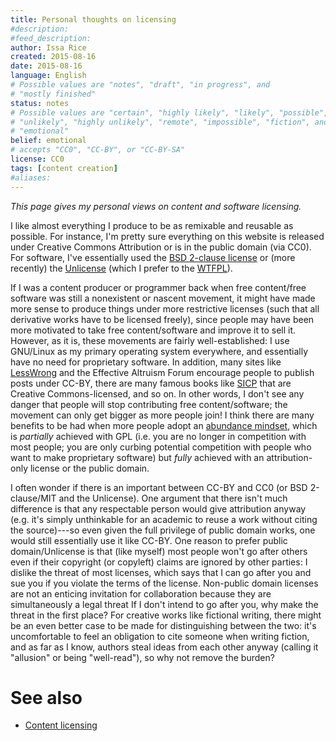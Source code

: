 ```yaml
---
title: Personal thoughts on licensing
#description: 
#feed_description: 
author: Issa Rice
created: 2015-08-16
date: 2015-08-16
language: English
# Possible values are "notes", "draft", "in progress", and
# "mostly finished"
status: notes
# Possible values are "certain", "highly likely", "likely", "possible",
# "unlikely", "highly unlikely", "remote", "impossible", "fiction", and
# "emotional"
belief: emotional
# accepts "CC0", "CC-BY", or "CC-BY-SA"
license: CC0
tags: [content creation]
#aliases: 
---
```


*This page gives my personal views on content and software licensing.*

I like almost everything I produce to be as remixable and reusable as possible.
For instance, I'm pretty sure everything on this website is released under Creative Commons Attribution or is in the public domain (via CC0).
For software, I've essentially used the [BSD 2-clause license](https://en.wikipedia.org/wiki/BSD_licenses#2-clause_license_.28.22Simplified_BSD_License.22_or_.22FreeBSD_License.22.29) or (more recently) the [Unlicense](http://unlicense.org/) (which I prefer to the [WTFPL](http://www.wtfpl.net/)).

If I was a content producer or programmer back when free content/free software was still a nonexistent or nascent movement, it might have made more sense to produce things under more restrictive licenses (such that all derivative works have to be licensed freely), since people may have been more motivated to take free content/software and improve it to sell it.
However, as it is, these movements are fairly well-established: I use GNU/Linux as my primary operating system everywhere, and essentially have no need for proprietary software.
In addition, many sites like [LessWrong]() and the Effective Altruism Forum encourage people to publish posts under CC-BY, there are many famous books like [SICP](https://mitpress.mit.edu/sicp/) that are Creative Commons-licensed, and so on.
In other words, I don't see any danger that people will stop contributing free content/software; the movement can only get bigger as more people join!
I think there are many benefits to be had when more people adopt an [abundance mindset](https://en.wikipedia.org/wiki/The_7_Habits_of_Highly_Effective_People#Abundance_mentality), which is *partially* achieved with GPL (i.e. you are no longer in competition with most people; you are only curbing potential competition with people who want to make proprietary software) but *fully* achieved with an attribution-only license or the public domain.

I often wonder if there is an important between CC-BY and CC0 (or BSD 2-clause/MIT and the Unlicense).
One argument that there isn't much difference is that any respectable person would give attribution anyway (e.g. it's simply unthinkable for an academic to reuse a work without citing the source)---so even given the full privilege of public domain works, one would still essentially use it like CC-BY.
One reason to prefer public domain/Unlicense is that (like myself) most people won't go after others even if their copyright (or copyleft) claims are ignored by other parties: I dislike the threat of most licenses, which says that I can go after you and sue you if you violate the terms of the license.
Non-public domain licenses are not an enticing invitation for collaboration because they are simultaneously a legal threat
If I don't intend to go after you, why make the threat in the first place?
For creative works like fictional writing, there might be an even better case to be made for distinguishing between the two: it's uncomfortable to feel an obligation to cite someone when writing fiction, and as far as I know, authors steal ideas from each other anyway (calling it "allusion" or being "well-read"), so why not remove the burden?

# See also

- [Content licensing]()
